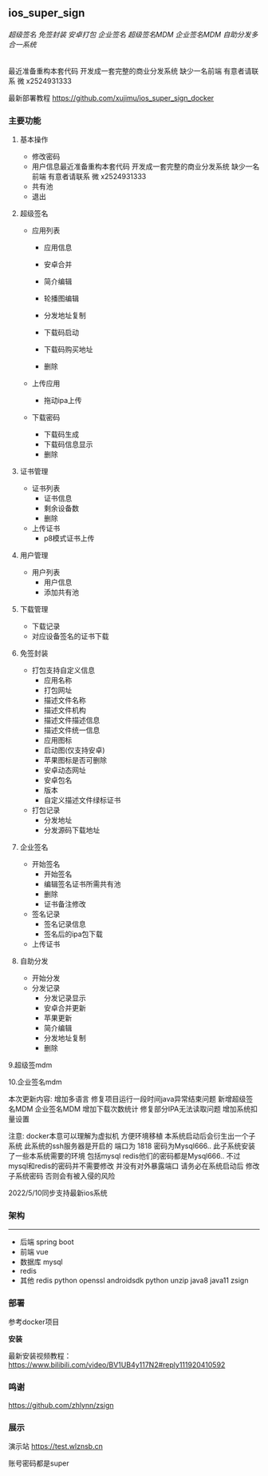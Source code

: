## ios_super_sign

###### 超级签名 免签封装 安卓打包 企业签名 超级签名MDM 企业签名MDM 自助分发多合一系统

最近准备重构本套代码 开发成一套完整的商业分发系统 缺少一名前端 有意者请联系 微 x2524931333

最新部署教程 https://github.com/xujimu/ios_super_sign_docker


### 主要功能

1. 基本操作

   - 修改密码
   - 用户信息最近准备重构本套代码 开发成一套完整的商业分发系统 缺少一名前端 有意者请联系 微 x2524931333
   - 共有池
   - 退出

2. 超级签名

   - 应用列表

     - 应用信息

     - 安卓合并
     - 简介编辑
     - 轮播图编辑
     - 分发地址复制
     - 下载码启动
     - 下载码购买地址
     - 删除

   - 上传应用

     - 拖动ipa上传

   - 下载密码

     - 下载码生成
     - 下载码信息显示
     - 删除

3. 证书管理

   - 证书列表
     - 证书信息
     - 剩余设备数
     - 删除
   - 上传证书
     - p8模式证书上传

4. 用户管理

   - 用户列表
     - 用户信息
     - 添加共有池

5. 下载管理

   - 下载记录
   - 对应设备签名的证书下载

6. 免签封装

   - 打包支持自定义信息
     - 应用名称
     - 打包网址
     - 描述文件名称
     - 描述文件机构
     - 描述文件描述信息
     - 描述文件统一信息
     - 应用图标
     - 启动图(仅支持安卓)
     - 苹果图标是否可删除
     - 安卓动态网址
     - 安卓包名
     - 版本
     - 自定义描述文件绿标证书
   - 打包记录
     - 分发地址
     - 分发源码下载地址

7. 企业签名

   - 开始签名
     - 开始签名
     - 编辑签名证书所需共有池
     - 删除
     - 证书备注修改
   - 签名记录
     - 签名记录信息
     - 签名后的ipa包下载
   - 上传证书

8. 自助分发

   - 开始分发
   - 分发记录
     - 分发记录显示
     - 安卓合并更新
     - 苹果更新
     - 简介编辑
     - 分发地址复制
     - 删除

9.超级签mdm

10.企业签名mdm

本次更新内容:
增加多语言 修复项目运行一段时间java异常结束问题 新增超级签名MDM 企业签名MDM 增加下载次数统计
修复部分IPA无法读取问题 增加系统扣量设置

注意: docker本意可以理解为虚拟机 方便环境移植 本系统启动后会衍生出一个子系统 此系统的ssh服务器是开启的 端口为 1818 密码为Mysql666.. 此子系统安装了一些本系统需要的环境 包括mysql redis他们的密码都是Mysql666.. 不过mysql和redis的密码并不需要修改 并没有对外暴露端口 请务必在系统启动后 修改 子系统密码 否则会有被入侵的风险 

2022/5/10同步支持最新ios系统

### 架构

---

- 后端 spring boot
- 前端 vue
- 数据库 mysql
- redis
- 其他 redis python openssl androidsdk python unzip java8 java11 zsign

### 部署

参考docker项目

**安装**

最新安装视频教程：https://www.bilibili.com/video/BV1UB4y117N2#reply111920410592

### 鸣谢
https://github.com/zhlynn/zsign

### 展示

演示站 https://test.wlznsb.cn

账号密码都是super
